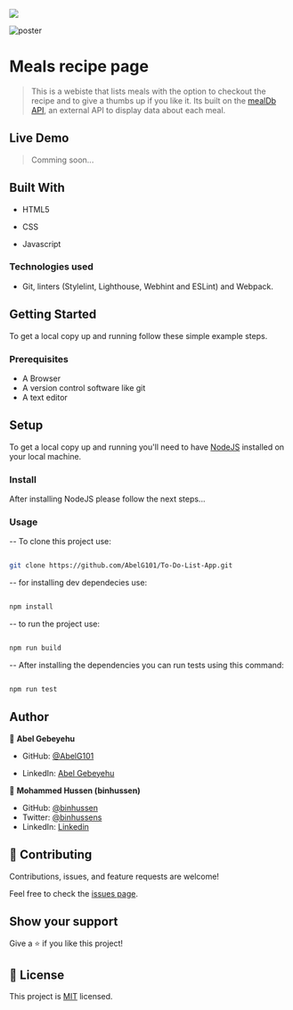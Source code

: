 ![](https://img.shields.io/badge/Microverse-blueviolet)

![poster](https://user-images.githubusercontent.com/104968236/187663369-891b0828-d4df-4d6f-a9d8-fcac60081a37.svg)

# Meals recipe page

  

> This is a webiste that lists meals with the option to checkout the recipe and to give a thumbs up if you like it. Its built on the [mealDb API](https://www.themealdb.com/api.php), an external API to display data about each meal.

  

## Live Demo

> Comming soon...

  

## Built With

  

- HTML5

- CSS

- Javascript

  

### Technologies used

- Git, linters (Stylelint, Lighthouse, Webhint and ESLint) and Webpack.

  
## Getting Started

To get a local copy up and running follow these simple example steps.


### Prerequisites

- A Browser
- A version control software like git
- A text editor



## Setup

To get a local copy up and running you'll need to have [NodeJS](https://nodejs.org/en/download/) installed on your local machine.


### Install

After installing NodeJS please follow the next steps...

  

### Usage

-- To clone this project use:
```bash

git clone https://github.com/AbelG101/To-Do-List-App.git

```
-- for installing dev dependecies use:

```bash

npm install

```

-- to run the project use:

```bash

npm run build

```

-- After installing the dependencies you can run tests using this command:

```bash

npm run test

```

## Author

  

👤 **Abel Gebeyehu**

  

- GitHub: [@AbelG101](https://github.com/AbelG101)

- LinkedIn: [Abel Gebeyehu](https://www.linkedin.com/in/abel-gebeyehu-779743183/)


👤 **Mohammed Hussen (binhussen)**

- GitHub: [@binhussen](https://github.com/binhussen)
- Twitter: [@binhussens](https://twitter.com/binhussens)
- LinkedIn: [Linkedin](https://www.linkedin.com/in/binhussen/)
  

## 🤝 Contributing

  

Contributions, issues, and feature requests are welcome!

  

Feel free to check the [issues page](../../issues/).

  

## Show your support

  

Give a ⭐️ if you like this project!

  

## 📝 License

  

This project is [MIT](./MIT.md) licensed.
